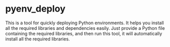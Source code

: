 # pyenv_deploy
This is a tool for quickly deploying Python environments. It helps you install all the required libraries and dependencies easily. Just provide a Python file containing the required libraries, and then run this tool, it will automatically install all the required libraries.
